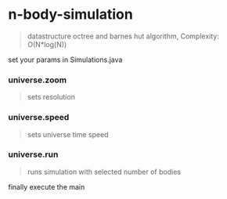 # n-body-simulation
> datastructure octree and barnes hut algorithm, Complexity: O(N*log(N))

set your params in Simulations.java

### universe.zoom
> sets resolution

### universe.speed
> sets universe time speed

### universe.run
> runs simulation with selected number of bodies

finally execute the main
